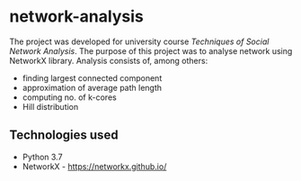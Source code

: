 # network-analysis
The project was developed for university course _Techniques of Social Network Analysis_. The purpose of this project was 
to analyse network using NetworkX library. Analysis consists of, among others:
* finding largest connected component
* approximation of average path length
* computing no. of k-cores
* Hill distribution

## Technologies used
* Python 3.7
* NetworkX - https://networkx.github.io/
